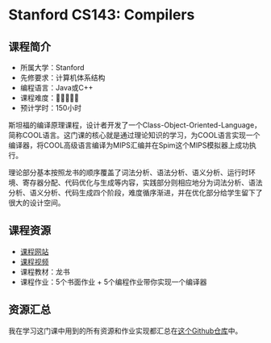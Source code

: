 # Stanford CS143: Compilers
## 课程简介
- 所属大学：Stanford
- 先修要求：计算机体系结构
- 编程语言：Java或C++
- 课程难度：🌟🌟🌟🌟🌟
- 预计学时：150小时

斯坦福的编译原理课程，设计者开发了一个Class-Object-Oriented-Language，简称COOL语言。这门课的核心就是通过理论知识的学习，为COOL语言实现一个编译器，将COOL高级语言编译为MIPS汇编并在Spim这个MIPS模拟器上成功执行。

理论部分基本按照龙书的顺序覆盖了词法分析、语法分析、语义分析、运行时环境、寄存器分配、代码优化与生成等内容，实践部分则相应地分为词法分析、语法分析、语义分析、代码生成四个阶段，难度循序渐进，并在优化部分给学生留下了很大的设计空间。
## 课程资源
- [课程网站](http://web.stanford.edu/class/cs143/)
- [课程视频](https://www.bilibili.com/video/BV17K4y147Bz?p=17&spm_id_from=pageDriver)
- 课程教材：龙书
- 课程作业：5个书面作业 + 5个编程作业带你实现一个编译器

## 资源汇总
我在学习这门课中用到的所有资源和作业实现都汇总在[这个Github仓库](https://github.com/skyzluo/CS143-Compilers-Stanford)中。